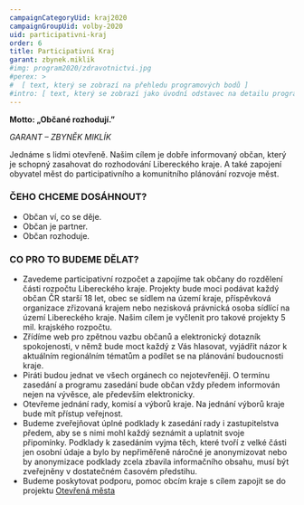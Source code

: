 ```yaml
---
campaignCategoryUid: kraj2020
campaignGroupUid: volby-2020
uid: participativni-kraj
order: 6
title: Participativní Kraj
garant: zbynek.miklik
#img: program2020/zdravotnictvi.jpg
#perex: >
#  [ text, který se zobrazí na přehledu programových bodů ]
#intro: [ text, který se zobrazí jako úvodní odstavec na detailu programového bodu ]
---
```


__Motto:  „Občané rozhodují.”__

_GARANT – ZBYNĚK MIKLÍK_

Jednáme s lidmi otevřeně. Našim cílem je dobře informovaný občan, který je schopný zasahovat do rozhodování Libereckého kraje. A také zapojení obyvatel měst do participativního a komunitního plánování rozvoje měst.

### ČEHO CHCEME DOSÁHNOUT?

- Občan ví, co se děje.
- Občan je partner.
- Občan rozhoduje.
      
### CO PRO TO BUDEME DĚLAT? 

- Zavedeme participativní rozpočet a zapojíme tak občany do rozdělení části rozpočtu Libereckého kraje. Projekty bude moci podávat každý občan ČR starší 18 let, obec se sídlem na území kraje, příspěvková organizace zřizovaná krajem nebo nezisková právnická osoba sídlící na území Libereckého kraje. Našim cílem je vyčlenit pro takové projekty 5 mil. krajského rozpočtu.
- Zřídíme web pro zpětnou vazbu občanů a elektronický dotazník spokojenosti, v němž bude moct každý z Vás hlasovat, vyjádřit názor k aktuálním regionálním tématům a podílet se na plánování budoucnosti kraje.
- Piráti budou jednat ve všech orgánech co nejotevřeněji. O termínu zasedání a programu zasedání bude občan vždy předem informován nejen na vývěsce, ale především elektronicky. 
- Otevřeme jednání rady, komisí a výborů kraje. Na jednání výborů kraje bude mít přístup veřejnost.
- Budeme zveřejňovat úplné podklady k zasedání rady i zastupitelstva předem, aby se s nimi mohl každý seznámit a uplatnit svoje připomínky. Podklady k zasedáním vyjma těch, které tvoří z velké části jen osobní údaje a bylo by nepřiměřeně náročné je anonymizovat nebo by anonymizace podklady zcela zbavila informačního obsahu, musí být zveřejněny v dostatečném časovém předstihu.
- Budeme poskytovat podporu, pomoc obcím kraje s cílem zapojit se do projektu [Otevřená města](https://www.otevrenamesta.cz) 